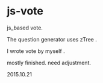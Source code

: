 # js-vote
js_based vote.

The question generator uses zTree .

I wrote vote by myself .

mostly finished. need adjustment.

2015.10.21
